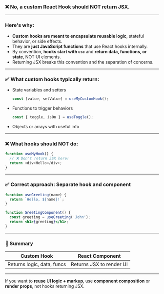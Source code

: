### ❌ No, **a custom React Hook should NOT return JSX**.

---

### Here's why:

* **Custom hooks are meant to encapsulate reusable logic**, stateful behavior, or side effects.
* They are **just JavaScript functions** that use React hooks internally.
* By convention, **hooks start with `use`** and **return data, functions, or state**, NOT UI elements.
* Returning JSX breaks this convention and the separation of concerns.

---

### ✅ What custom hooks typically return:

* State variables and setters

  ```js
  const [value, setValue] = useMyCustomHook();
  ```
* Functions to trigger behaviors

  ```js
  const { toggle, isOn } = useToggle();
  ```
* Objects or arrays with useful info

---

### ❌ What hooks should NOT do:

```js
function useMyHook() {
  // ❌ Don't return JSX here!
  return <div>Hello</div>;
}
```

---

### ✅ Correct approach: Separate hook and component

```jsx
function useGreeting(name) {
  return `Hello, ${name}!`;
}

function GreetingComponent() {
  const greeting = useGreeting('John');
  return <h1>{greeting}</h1>;
}
```

---

### 🚀 Summary

| Custom Hook                | React Component          |
| -------------------------- | ------------------------ |
| Returns logic, data, funcs | Returns JSX to render UI |

---

If you want to **reuse UI logic + markup**, use **component composition** or **render props**, not hooks returning JSX.
